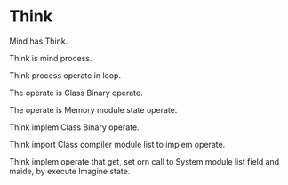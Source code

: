 # Think

Mind has Think.

Think is mind process.

Think process operate in loop.

The operate is Class Binary operate.

The operate is Memory module state operate.

Think implem Class Binary operate.

Think import Class compiler module list to implem operate.

Think implem operate that get, set orn call to System module list field and maide,
by execute Imagine state.
